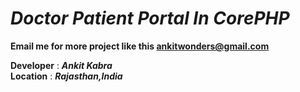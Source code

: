 # ***Doctor Patient Portal In CorePHP***

**Email me for more project like this [ankitwonders@gmail.com](ankitswonders@gmail.com)**

**Developer** : ***Ankit Kabra*** <br/>
**Location**  : ***Rajasthan,India***
